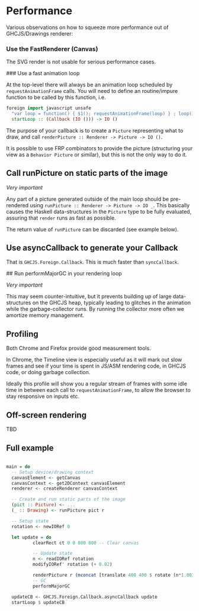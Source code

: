 

# Performance

Various observations on how to squeeze more performance out of GHCJS/Drawings renderer:


### Use the FastRenderer (Canvas)

The SVG render is not usable for serious performance cases.

### Use a fast animation loop

At the top-level there will always be an animation loop scheduled by `requestAnimationFrame` calls.
You will need to define an routine/impure function to be called by this function, i.e.  

```hs
foreign import javascript unsafe
  "var loop = function() { $1(); requestAnimationFrame(loop) } ; loop()"
  startLoop :: (Callback (IO ())) -> IO ()
```

The purpose of your callback is to create a `Picture` representing what to draw,
and call `renderPicture :: Renderer -> Picture -> IO ()`.

It is possible to use FRP combinators to provide the picture (structuring your view as a `Behavior Picture` or similar), but this is not the only way to do it.


## Call runPicture on static parts of the image

*Very important*

Any part of a picture generated outside of the main loop should be pre-rendered using `runPicture :: Renderer -> Picture -> IO _`.
This basically causes the Haskell data-structures in the `Picture` type to be fully evaluated, assuring that `render`
runs as fast as possible.

The return value of `runPicture` can be discarded (see example below).

## Use asyncCallback to generate your Callback

That is `GHCJS.Foreign.Callback`. This is much faster than `syncCallback`.

## Run performMajorGC in your rendering loop

*Very important*

This may seem counter-intuitive, but it prevents building up of large data-structures on the GHCJS heap, typically leading to glitches in the animation while the garbage-collector runs. By running the collector more often we amortize memory management.

## Profiling

Both Chrome and Firefox provide good measurement tools.

In Chrome, the Timeline view is especially useful as it will mark out slow frames
and see if your time is spent in JS/ASM rendering code, in GHCJS code, or doing
garbage collection.

Ideally this profile will show you a regular stream of frames with some idle
time in between each call to `requestAnimationFrame`, to allow the browser to
stay responsive on inputs etc.

## Off-screen rendering

TBD

## Full example

```hs

main = do
  -- Setup device/drawing context
  canvasElement <- getCanvas
  canvasContext <- get2DContext canvasElement
  renderer <- createRenderer canvasContext

  -- Create and run static parts of the image
  (pict :: Picture) <- ...
  (_ :: Drawing) <- runPicture pict r

  -- Setup state
  rotation <- newIORef 0

  let update = do
          clearRect ct 0 0 800 800 -- Clear canvas

          -- Update state
          n <- readIORef rotation
          modifyIORef' rotation (+ 0.02)

          renderPicture r (mconcat [translate 400 400 $ rotate (n*1.003*pi*2) pict])
          -- GC
          performMajorGC

  updateCB <- GHCJS.Foreign.Callback.asyncCallback update
  startLoop $ updateCB
```
